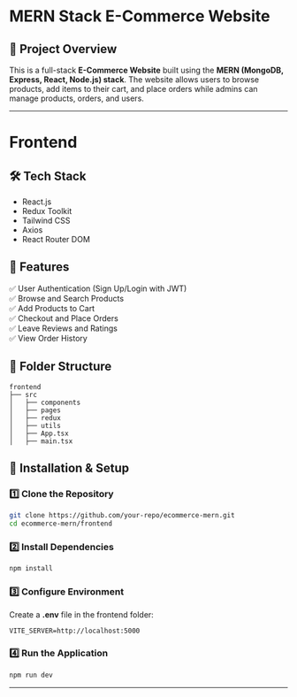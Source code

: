 # MERN Stack E-Commerce Website

## 📌 Project Overview
This is a full-stack **E-Commerce Website** built using the **MERN (MongoDB, Express, React, Node.js) stack**. The website allows users to browse products, add items to their cart, and place orders while admins can manage products, orders, and users.

---

# Frontend

## 🛠️ Tech Stack
- React.js
- Redux Toolkit
- Tailwind CSS
- Axios
- React Router DOM

## 🚀 Features
✅ User Authentication (Sign Up/Login with JWT)  
✅ Browse and Search Products  
✅ Add Products to Cart  
✅ Checkout and Place Orders  
✅ Leave Reviews and Ratings  
✅ View Order History  

## 📂 Folder Structure
```
frontend
├── src
│   ├── components
│   ├── pages
│   ├── redux
│   ├── utils
│   ├── App.tsx
│   ├── main.tsx
```

## 🎯 Installation & Setup
### **1️⃣ Clone the Repository**
```sh
git clone https://github.com/your-repo/ecommerce-mern.git
cd ecommerce-mern/frontend
```
### **2️⃣ Install Dependencies**
```sh
npm install
```
### **3️⃣ Configure Environment**
Create a **.env** file in the frontend folder:
```
VITE_SERVER=http://localhost:5000
```
### **4️⃣ Run the Application**
```sh
npm run dev
```

---

